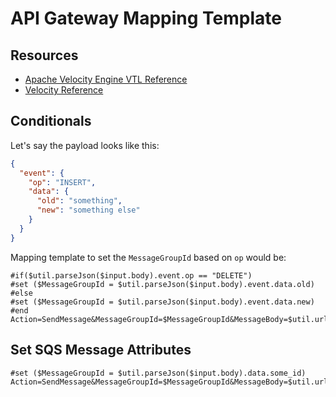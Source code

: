 API Gateway Mapping Template
===

Resources
---

- [Apache Velocity Engine VTL Reference][1]
- [Velocity Reference][2]

<!-- Links -->
[1]: https://velocity.apache.org/engine/devel/vtl-reference.html#variables
[2]: https://cwiki.apache.org/confluence/display/velocity/CheckingForNull

Conditionals
---

Let's say the payload looks like this:

```json
{
  "event": {
    "op": "INSERT",
    "data": {
      "old": "something",
      "new": "something else"
    }
  }
}
```

Mapping template to set the `MessageGroupId` based on `op` would be:

```
#if($util.parseJson($input.body).event.op == "DELETE")
#set ($MessageGroupId = $util.parseJson($input.body).event.data.old)
#else
#set ($MessageGroupId = $util.parseJson($input.body).event.data.new)
#end
Action=SendMessage&MessageGroupId=$MessageGroupId&MessageBody=$util.urlEncode($input.body)
```

Set SQS Message Attributes
---

```
#set ($MessageGroupId = $util.parseJson($input.body).data.some_id)
Action=SendMessage&MessageGroupId=$MessageGroupId&MessageBody=$util.urlEncode($input.body)&MessageAttribute.1.Name=someattributename&MessageAttribute.1.Value.DataType=String&MessageAttribute.1.Value.StringValue=somevalue
```
